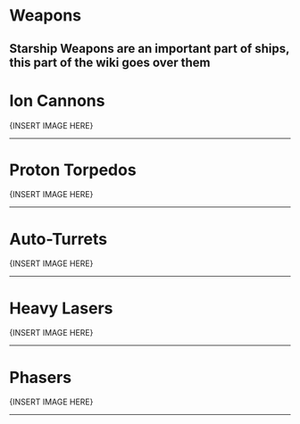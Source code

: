 # Weapons

Starship Weapons are an important part of ships, this part of the wiki goes over them
--- 
# Ion Cannons

{INSERT IMAGE HERE}

---
# Proton Torpedos

{INSERT IMAGE HERE}

---
# Auto-Turrets

{INSERT IMAGE HERE}

---
# Heavy Lasers

{INSERT IMAGE HERE}

---
# Phasers

{INSERT IMAGE HERE}


---

